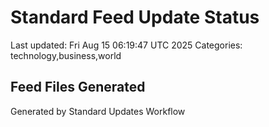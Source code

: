 # Standard Feed Update Status
Last updated: Fri Aug 15 06:19:47 UTC 2025
Categories: technology,business,world

## Feed Files Generated

Generated by Standard Updates Workflow
